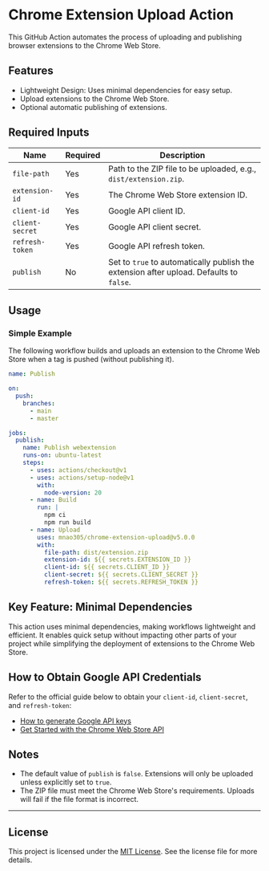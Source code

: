 # Chrome Extension Upload Action

This GitHub Action automates the process of uploading and publishing browser
extensions to the Chrome Web Store.

## Features

- Lightweight Design: Uses minimal dependencies for easy setup.
- Upload extensions to the Chrome Web Store.
- Optional automatic publishing of extensions.

## Required Inputs

| Name            | Required | Description                                                                             |
| --------------- | -------- | --------------------------------------------------------------------------------------- |
| `file-path`     | Yes      | Path to the ZIP file to be uploaded, e.g., `dist/extension.zip`.                        |
| `extension-id`  | Yes      | The Chrome Web Store extension ID.                                                      |
| `client-id`     | Yes      | Google API client ID.                                                                   |
| `client-secret` | Yes      | Google API client secret.                                                               |
| `refresh-token` | Yes      | Google API refresh token.                                                               |
| `publish`       | No       | Set to `true` to automatically publish the extension after upload. Defaults to `false`. |

## Usage

### Simple Example

The following workflow builds and uploads an extension to the Chrome Web Store
when a tag is pushed (without publishing it).

```yaml
name: Publish

on:
  push:
    branches:
      - main
      - master

jobs:
  publish:
    name: Publish webextension
    runs-on: ubuntu-latest
    steps:
      - uses: actions/checkout@v1
      - uses: actions/setup-node@v1
        with:
          node-version: 20
      - name: Build
        run: |
          npm ci
          npm run build
      - name: Upload
        uses: mnao305/chrome-extension-upload@v5.0.0
        with:
          file-path: dist/extension.zip
          extension-id: ${{ secrets.EXTENSION_ID }}
          client-id: ${{ secrets.CLIENT_ID }}
          client-secret: ${{ secrets.CLIENT_SECRET }}
          refresh-token: ${{ secrets.REFRESH_TOKEN }}
```

## Key Feature: Minimal Dependencies

This action uses minimal dependencies, making workflows lightweight and
efficient. It enables quick setup without impacting other parts of your project
while simplifying the deployment of extensions to the Chrome Web Store.

## How to Obtain Google API Credentials

Refer to the official guide below to obtain your `client-id`, `client-secret`,
and `refresh-token`:

- [How to generate Google API keys](https://github.com/fregante/chrome-webstore-upload-keys)
- [Get Started with the Chrome Web Store API](https://developer.chrome.com/docs/webstore/using_webstore_api/)

## Notes

- The default value of `publish` is `false`. Extensions will only be uploaded
  unless explicitly set to `true`.
- The ZIP file must meet the Chrome Web Store's requirements. Uploads will fail
  if the file format is incorrect.

---

## License

This project is licensed under the [MIT License](LICENSE). See the license file
for more details.
